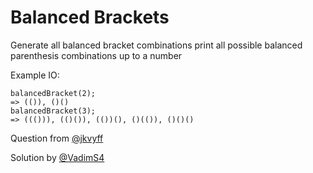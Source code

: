 # Balanced Brackets

Generate all balanced bracket combinations
print all possible balanced parenthesis combinations up to a number

Example IO:
```
balancedBracket(2);
=> (()), ()()
balancedBracket(3);
=> ((())), (()()), (())(), ()(()), ()()()
```

Question from [@jkvyff](https://github.com/jkvyff)

Solution by [@VadimS4](https://github.com/VadimS4)

